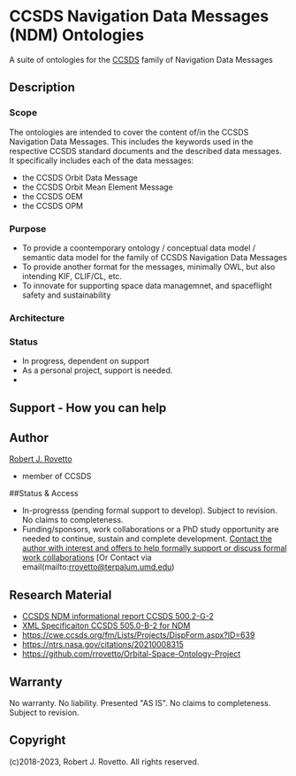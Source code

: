 # CCSDS Navigation Data Messages (NDM) Ontologies
A suite of ontologies for the [CCSDS](https://public.ccsds.org/default.aspx) family of Navigation Data Messages

## Description

### Scope
The ontologies are intended to cover the content of/in the CCSDS Navigation Data Messages. This includes the keywords used in the respective CCSDS standard documents and the described data messages. It specifically includes each of the data messages: 
- the CCSDS Orbit Data Message
- the CCSDS Orbit Mean Element Message
- the CCSDS OEM
- the CCSDS OPM

### Purpose
- To provide a coontemporary ontology / conceptual data model / semantic data model for the family of CCSDS Navigation Data Messages
- To provide another format for the messages, minimally OWL, but also intending KIF, CLIF/CL, etc.
- To innovate for supporting space data managemnet, and spaceflight safety and sustainability

### Architecture

### Status
- In progress, dependent on support
- As a personal project, support is needed.
- 
## Support - How you can help


## Author
[Robert J. Rovetto](https://orcid.org/0000-0003-3835-7817)
- member of CCSDS

##Status & Access
- In-progresss (pending formal support to develop). Subject to revision. No claims to completeness.
- Funding/sponsors, work collaborations or a PhD study opportunity are needed to continue, sustain and complete development. [Contact the author with interest and offers to help formally support or discuss formal work collaborations](https://ontospace.wordpress.com/contact) [Or Contact via email(mailto:rrovetto@terpalum.umd.edu)


## Research Material 
- [CCSDS NDM informational report CCSDS 500.2-G-2](https://public.ccsds.org/Pubs/500x2g2.pdf)
- [XML Specificaiton CCSDS 505.0-B-2 for NDM](https://public.ccsds.org/Pubs/505x0b2.pdf)
- https://cwe.ccsds.org/fm/Lists/Projects/DispForm.aspx?ID=639
- https://ntrs.nasa.gov/citations/20210008315
- https://github.com/rrovetto/Orbital-Space-Ontology-Project

## Warranty
No warranty. No liability. Presented "AS IS". No claims to completeness. Subject to revision.

## Copyright
(c)2018-2023, Robert J. Rovetto. All rights reserved.
